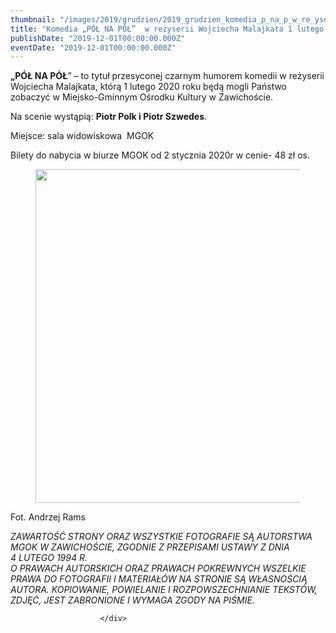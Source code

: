 ```yaml
---
thumbnail: "/images/2019/grudzien/2019_grudzien_komedia_p_na_p_w_re_yserii_wojciecha_malajkata_1_lutego_2020_r_w_mgok_2019_12_komedia_p_na_p_w_re_yserii_wojciecha_malajkata_1_lutego_2020_r_w_mgok_sp1.jpg"
title: "Komedia „PÓŁ NA PÓŁ”  w reżyserii Wojciecha Malajkata 1 lutego 2020 r. w MGOK"
publishDate: "2019-12-01T00:00:00.000Z"
eventDate: "2019-12-01T00:00:00.000Z"
---
```


<div class="entry-content">
							
							
<p><strong>„PÓŁ NA PÓŁ</strong>” – to
tytuł przesyconej czarnym humorem komedii w reżyserii Wojciecha Malajkata, którą
1 lutego 2020 roku będą mogli Państwo zobaczyć w Miejsko-Gminnym Ośrodku
Kultury w Zawichoście. </p>



<p>Na scenie wystąpią: <strong>Piotr
Polk i Piotr Szwedes</strong>. </p>



<p>Miejsce: sala widowiskowa&nbsp;
MGOK</p>



<p>Bilety do nabycia w biurze MGOK od 2 stycznia 2020r w cenie- 48 zł os. </p>



<figure class="wp-block-image size-large"><img fetchpriority="high" decoding="async" width="800" height="534" src="/images/2019/grudzien/2019_grudzien_komedia_p_na_p_w_re_yserii_wojciecha_malajkata_1_lutego_2020_r_w_mgok_2019_12_komedia_p_na_p_w_re_yserii_wojciecha_malajkata_1_lutego_2020_r_w_mgok_sp1.jpg" alt="" class="wp-image-7232" srcset="/images/2019/grudzien/2019_grudzien_komedia_p_na_p_w_re_yserii_wojciecha_malajkata_1_lutego_2020_r_w_mgok_2019_12_komedia_p_na_p_w_re_yserii_wojciecha_malajkata_1_lutego_2020_r_w_mgok_sp1.jpg 800w, /images/2019/grudzien/sp1-300x200.jpg 300w, /images/2019/grudzien/sp1-768x513.jpg 768w" sizes="(max-width: 800px) 100vw, 800px"></figure>



<p>Fot. Andrzej Rams </p>



<p> <em>ZAWARTOŚĆ STRONY ORAZ WSZYSTKIE FOTOGRAFIE SĄ AUTORSTWA MGOK W ZAWICHOŚCIE, ZGODNIE Z PRZEPISAMI USTAWY Z DNIA&nbsp;</em><br><em>4 LUTEGO 1994 R.<br>O PRAWACH AUTORSKICH ORAZ PRAWACH POKREWNYCH WSZELKIE PRAWA DO FOTOGRAFII I MATERIAŁÓW NA STRONIE SĄ WŁASNOŚCIĄ AUTORA. KOPIOWANIE, POWIELANIE I ROZPOWSZECHNIANIE TEKSTÓW, ZDJĘĆ, JEST ZABRONIONE I WYMAGA ZGODY NA PIŚMIE</em>. </p>
						
						</div>
